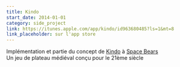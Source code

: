 ```yaml
---
title: Kindo
start_date: 2014-01-01
category: side_project
link: https://itunes.apple.com/app/kindo/id963680485?ls=1&mt=8
link_placeholder: sur l'app store
---
```


Implémentation et partie du concept de <a href="http://kindogame.fr">Kindo</a> à <a href="http://spacebears.fr">Space Bears</a><br />
Un jeu de plateau médiéval conçu pour le 21ème siècle
